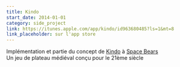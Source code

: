 ```yaml
---
title: Kindo
start_date: 2014-01-01
category: side_project
link: https://itunes.apple.com/app/kindo/id963680485?ls=1&mt=8
link_placeholder: sur l'app store
---
```


Implémentation et partie du concept de <a href="http://kindogame.fr">Kindo</a> à <a href="http://spacebears.fr">Space Bears</a><br />
Un jeu de plateau médiéval conçu pour le 21ème siècle
